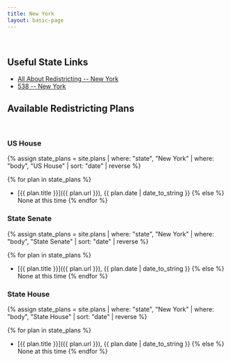 ```yaml
---
title: New York
layout: basic-page
---
```


<br>

Useful State Links
---

- [All About Redistricting -- New York](https://redistricting.lls.edu/state/new-york/?cycle=2020&level=Congress&startdate=)
- [538 -- New York](https://projects.fivethirtyeight.com/redistricting-2022-maps/new-york/)

Available Redistricting Plans
---

<br>

### US House

{% assign state_plans = site.plans | where: "state", "New York" | where: "body", "US House" | sort: "date" | reverse %}

{% for plan in state_plans %}
- [{{ plan.title }}]({{ plan.url }}), {{ plan.date | date_to_string }}
{% else %}
None at this time
{% endfor %}

### State Senate

{% assign state_plans = site.plans | where: "state", "New York" | where: "body", "State Senate" | sort: "date" | reverse %}

{% for plan in state_plans %}
- [{{ plan.title }}]({{ plan.url }}), {{ plan.date | date_to_string }}
{% else %}
None at this time
{% endfor %}


### State House

{% assign state_plans = site.plans | where: "state", "New York" | where: "body", "State House" | sort: "date" | reverse %}

{% for plan in state_plans %}
- [{{ plan.title }}]({{ plan.url }}), {{ plan.date | date_to_string }}
{% else %}
None at this time
{% endfor %}
